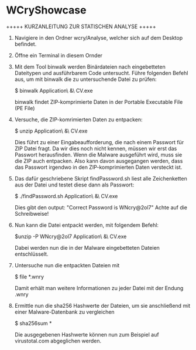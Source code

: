 # WCryShowcase
+++++ KURZANLEITUNG ZUR STATISCHEN ANALYSE +++++
1. Navigiere in den Ordner wcry/Analyse, welcher sich auf dem Desktop befindet.

2. Öffne ein Terminal in diesem Ornder

3. Mit dem Tool binwalk werden Binärdateien nach eingebetteten Dateitypen und ausführbarem Code untersucht.
   Führe folgenden Befehl aus, um mit binwalk die zu untersuchende Datei zu prüfen:
   
   $ binwalk Application\ \&\ CV.exe
   
   binwalk findet ZIP-komprimierte Daten in der Portable Executable File (PE File)
   
4. Versuche, die ZIP-komrimierten Daten zu entpacken:

   $ unzip Application\ \&\ CV.exe
   
   Dies führt zu einer Eingabeaufforderung, die nach einem Passwort für ZIP Datei fragt.
   Da wir dies noch nicht kennen, müssen wir erst das Passwort herausfinden.
   Wenn die Malware ausgeführt wird, muss sie die ZIP auch entpacken.
   Also kann davon ausgegangen werden, dass das Passwort irgendwo in den ZIP-komprimierten Daten versteckt ist.

5. Das dafür geschriebene Skript findPassword.sh liest alle Zeichenketten aus der Datei und testet diese dann als Passwort:
   
   $ ./findPassword.sh Application\ \&\ CV.exe
   
   Dies gibt den output: "Correct Password is WNcry@2ol7"
   Achte auf die Schreibweise!
   
6. Nun kann die Datei entpackt werden, mit folgendem Befehl:

   $unzip -P WNcry@2ol7 Application\ \&\ CV.exe
   
   Dabei werden nun die in der Malware eingebetteten Dateien entschlüsselt.

7. Untersuche nun die entpackten Dateien mit

   $ file *.wnry
   
   Damit erhält man weitere Informationen zu jeder Datei mit der Endung .wnry
   
8. Ermittle nun die sha256 Hashwerte der Dateien, um sie anschließend mit einer Malware-Datenbank zu vergleichen

   $ sha256sum *
   
   Die ausgegebenen Hashwerte können nun zum Beispiel auf virustotal.com abgeglichen werden.
